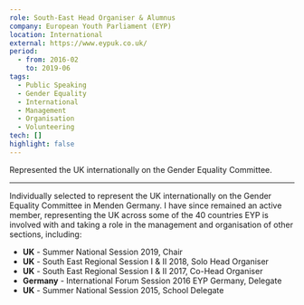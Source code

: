 ```yaml
---
role: South-East Head Organiser & Alumnus
company: European Youth Parliament (EYP)
location: International
external: https://www.eypuk.co.uk/
period:
  - from: 2016-02
    to: 2019-06
tags:
  - Public Speaking
  - Gender Equality
  - International
  - Management
  - Organisation
  - Volunteering
tech: []
highlight: false
---
```


Represented the UK internationally on the Gender Equality Committee.

---

Individually selected to represent the UK internationally on the Gender Equality Committee in Menden Germany. I have since remained an active member, representing the UK across some of the 40 countries EYP is involved with and taking a role in the management and organisation of other sections, including:
- **UK** - Summer National Session 2019, Chair
- **UK** - South East Regional Session I & II 2018, Solo Head Organiser
- **UK** - South East Regional Session I & II 2017, Co-Head Organiser
- **Germany** - International Forum Session 2016 EYP Germany, Delegate
- **UK** - Summer National Session 2015, School Delegate
